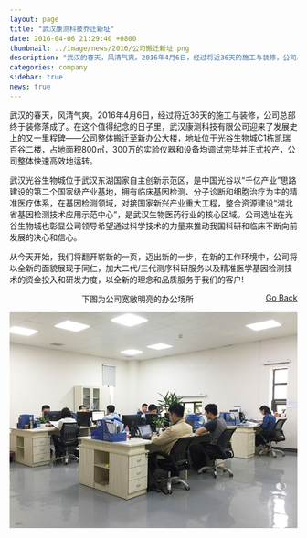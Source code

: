 ```yaml
---
layout: page
title: "武汉康测科技乔迁新址"
date: 2016-04-06 21:29:40 +0800
thumbnail: ../image/news/2016/公司搬迁新址.png
description: "武汉的春天，风清气爽。2016年4月6日，经过将近36天的施工与装修，公司总部终于装修落成了。在这个值得纪念的日子里，武汉康测科技有限公司迎来了发展史上的又一里程碑——公司整体搬迁至新办公大楼，地址位于光谷生物城C1栋凯瑞百谷二楼，占地面积800㎡，300万的实验仪器和设备均调试完毕并正式投产，公司整体快速高效地运转。 "
categories: company
sidebar: true
news: true
---
```


武汉的春天，风清气爽。2016年4月6日，经过将近36天的施工与装修，公司总部终于装修落成了。在这个值得纪念的日子里，武汉康测科技有限公司迎来了发展史上的又一里程碑——公司整体搬迁至新办公大楼，地址位于光谷生物城C1栋凯瑞百谷二楼，占地面积800㎡，300万的实验仪器和设备均调试完毕并正式投产，公司整体快速高效地运转。

武汉光谷生物城位于武汉东湖国家自主创新示范区，是中国光谷以“千亿产业”思路建设的第二个国家级产业基地，拥有临床基因检测、分子诊断和细胞治疗为主的精准医疗体系，在基因检测领域，对接国家新兴产业重大工程，整合资源建设“湖北省基因检测技术应用示范中心”，是武汉生物医药行业的核心区域。公司选址在光谷生物城也彰显公司领导希望通过科学技术的力量来推动我国科研和临床不断向前发展的决心和信心。

从今天开始，我们将翻开崭新的一页，迈出新的一步，在新的工作环境中，公司将以全新的面貌展现于同仁，加大二代/三代测序科研服务以及精准医学基因检测技术的资金投入和研发力度，以全新的理念和品质服务于我们的客户!

<div style="float: right;"><a href="/{{ page.categories }}">Go Back</a></div>

<p style="text-align: center;">下图为公司宽敞明亮的办公场所</p>
<p style="text-align: center;"><img src="/image/news/2016/公司搬迁新址.png">
